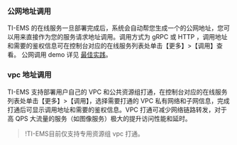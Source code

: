 ### 公网地址调用
TI-EMS 的在线服务一旦部署完成后，系统会自动帮您生成一个的公网地址，您可以用来直接作为您的服务请求地址调用。调用方式为 gRPC 或 HTTP ，调用地址和需要的鉴权信息可在控制台对应的在线服务列表处单击【更多】>【调用】查看。
公网调用 demo 详见 [最佳实践](https://cloud.tencent.com/document/product/1120/36607)。

### vpc 地址调用
TI-EMS 支持部署用户自己的 VPC 和公共资源组打通，在控制台对应的在线服务列表处单击【更多】>【调用】，选择需要打通的 VPC 私有网络和子网信息，完成打通后可显示调用地址和需要的鉴权信息。VPC 打通可减少网络链路转发，对于高 QPS 大流量的服务（如图像服务）极大的提升访问性能和延时。
 
>!TI-EMS目前仅支持专用资源组 vpc 打通。
